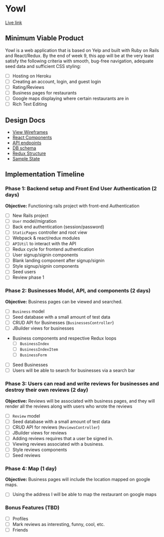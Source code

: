 # Yowl

[Live link][heroku]

[heroku]: http://yowl.eugene.club

## Minimum Viable Product

Yowl is a web application that is based on Yelp and built with Ruby on Rails and React/Redux. By the end of week 9, this app will be at the very least satisfy the following
criteria with smooth, bug-free navigation, adequate seed data and sufficient CSS styling:

- [ ] Hosting on Heroku
- [ ] Creating an account, login, and guest login
- [ ] Rating/Reviews
- [ ] Business pages for restaurants
- [ ] Google maps displaying where certain restaurants are in
- [ ] Rich Text Editing

## Design Docs
* [View Wireframes][wireframes]
* [React Components][components]
* [API endpoints][api-endpoints]
* [DB schema][schema]
* [Redux Structure][redux-structure]
* [Sample State][sample-state]

[wireframes]: docs/wireframes
[components]: docs/component-heirarchy.md
[redux-structure]: docs/redux-structure.md
[sample-state]: docs/sample-state.md
[api-endpoints]: docs/api-endpoints.md
[schema]: docs/schema.md

## Implementation Timeline

### Phase 1: Backend setup and Front End User Authentication (2 days)

**Objective:** Functioning rails project with front-end Authentication

- [ ] New Rails project
- [ ] `User` model/migration
- [ ] Back end authentication (session/password)
- [ ] `StaticPages` controller and root view
- [ ] Webpack & react/redux modules
- [ ] `APIUtil` to interact with the API
- [ ] Redux cycle for frontend authentication
- [ ] User signup/signin components
- [ ] Blank landing component after signup/signin
- [ ] Style signup/signin components
- [ ] Seed users
- [ ] Review phase 1

### Phase 2: Businesses Model, API, and components (2 days)

**Objective:** Business pages can be viewed and searched.

- [ ] `Business` model
- [ ] Seed database with a small amount of test data
- [ ] CRUD API for Businesses (`BusinessesController`)
- [ ] JBuilder views for businesses
- Business components and respective Redux loops
  - [ ] `BusinessIndex`
  - [ ] `BusinessIndexItem`
  - [ ] `BusinessForm`
- [ ] Seed Businesses
- [ ] Users will be able to search for businesses via a search bar

### Phase 3: Users can read and write reviews for businesses and destroy their own reviews (2 day)

**Objective:** Reviews will be associated with business pages, and they will render all the reviews along with users who wrote the reviews

- [ ] `Review` model
- [ ] Seed database with a small amount of test data
- [ ] CRUD API for reviews (`ReviewsController`)
- [ ] JBuilder views for reviews
- [ ] Adding reviews requires that a user be signed in.
- [ ] Viewing reviews associated with a business.
- [ ] Style reviews components
- [ ] Seed reviews

### Phase 4: Map (1 day)

**Objective:** Business pages will include the location mapped on google maps.

- [ ] Using the address I will be able to map the restaurant on google maps


### Bonus Features (TBD)
- [ ] Profiles
- [ ] Mark reviews as interesting, funny, cool, etc.
- [ ] Friends

